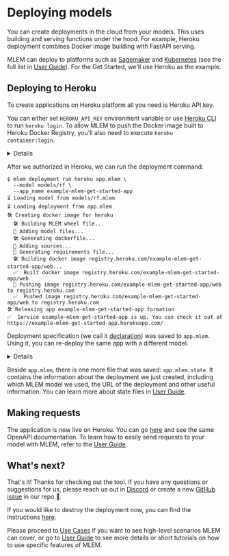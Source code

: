 # Deploying models

You can create deployments in the cloud from your models. This uses building and
serving functions under the hood. For example, Heroku deployment combines Docker
image building with FastAPI serving.

MLEM can deploy to platforms such as
[Sagemaker](/doc/user-guide/deploying/sagemaker) and
[Kubernetes](/doc/user-guide/deploying/sagemaker) (see the full list in
[User Guide](/doc/user-guide/deploying)). For the Get Started, we'll use Heroku
as the example.

## Deploying to Heroku

To create applications on Heroku platform all you need is Heroku API key.

You can either set `HEROKU_API_KEY` environment variable or use
[Heroku CLI](https://devcenter.heroku.com/articles/heroku-cli) to run
`heroku login`. To allow MLEM to push the Docker image built to Heroku Docker
Registry, you'll also need to execute `heroku container:login`.

<details>

### ⚙️How to obtain Heroku API key

- Go to [heroku.com](http://heroku.com)
- Sign up or login with existing account
- Go to account settings by clicking your profile picture on the main page
- Find API Key section and reveal existing one or re-generate it

</details>

After we authorized in Heroku, we can run the deployment command:

```
$ mlem deployment run heroku app.mlem \
  --model models/rf \
  --app_name example-mlem-get-started-app
⏳️ Loading model from models/rf.mlem
⏳️ Loading deployment from app.mlem
🛠 Creating docker image for heroku
  🛠 Building MLEM wheel file...
  💼 Adding model files...
  🛠 Generating dockerfile...
  💼 Adding sources...
  💼 Generating requirements file...
  🛠 Building docker image registry.heroku.com/example-mlem-get-started-app/web...
  ✅  Built docker image registry.heroku.com/example-mlem-get-started-app/web
  🔼 Pushing image registry.heroku.com/example-mlem-get-started-app/web to registry.heroku.com
  ✅  Pushed image registry.heroku.com/example-mlem-get-started-app/web to registry.heroku.com
🛠 Releasing app example-mlem-get-started-app formation
✅  Service example-mlem-get-started-app is up. You can check it out at https://example-mlem-get-started-app.herokuapp.com/
```

Deployment specification (we call it
[declaration](/doc/command-reference/declare)) was saved to `app.mlem`. Using
it, you can re-deploy the same app with a different model.

<details>

### See app.mlem contents

```yaml
$ cat app.mlem
app_name: example-mlem-get-started-app
object_type: deployment
type: heroku
```

</details>

Beside `app.mlem`, there is one more file that was saved: `app.mlem.state`. It
contains the information about the deployment we just created, including which
MLEM model we used, the URL of the deployment and other useful information. You
can learn more about state files in [User Guide](/doc/user-guide/deploying).

## Making requests

The application is now live on Heroku. You can go
[here](http://example-mlem-get-started-app.herokuapp.com) and see the same
OpenAPI documentation. To learn how to easily send requests to your model with
MLEM, refer to the [User Guide](/doc/user-guide/deploying).

## What's next?

That's it! Thanks for checking out the tool. If you have any questions or
suggestions for us, please reach us out in
[Discord](https://discord.com/channels/485586884165107732/903647230655881226) or
create a new [GitHub issue](https://github.com/iterative/mlem/issues) in our
repo 🙌.

If you would like to destroy the deployment now, you can find the instructions
[here](/doc/user-guide/deploying).

Please proceed to [Use Cases](/doc/use-cases) if you want to see high-level
scenarios MLEM can cover, or go to [User Guide](/doc/user-guide) to see more
details or short tutorials on how to use specific features of MLEM.
